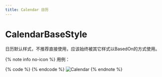 ```yaml
---
title: Calendar 日历
---
```


# CalendarBaseStyle

日历默认样式，不推荐直接使用，应该始终被其它样式以BasedOn的方式使用。

{% note info no-icon %}
用例：

{% code %}
<Calendar/>
{% endcode %}
![Calendar](https://raw.githubusercontent.com/NaBian/HandyControl/master/Resources/Calendar.jpg)
{% endnote %}